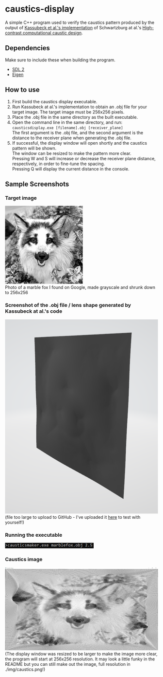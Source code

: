# caustics-display

A simple C++ program used to verify the caustics pattern produced by the output of [Kassubeck et al.'s implementation](https://github.com/CompN3rd/ShapeFromCaustics/tree/main/schwartzburg_2014) of Schwartzburg at al.'s [High-contrast computational caustic design](https://dl.acm.org/doi/10.1145/2601097.2601200).

## Dependencies

Make sure to include these when building the program.
- [SDL 2](https://www.libsdl.org/)
- [Eigen](https://eigen.tuxfamily.org/)

## How to use

1. First build the caustics display executable.
2. Run Kassubeck at al.'s implementation to obtain an .obj file for your target image. The target image must be 256x256 pixels.
3. Place the .obj file in the same directory as the built executable.
4. Open the command line in the same directory, and run:
`causticsdisplay.exe [filename].obj [receiver_plane]`
<br>The first argument is the .obj file, and the second argument is the distance to the receiver plane when generating the .obj file.
5. If successful, the display window will open shortly and the caustics pattern will be shown.
<br>The window can be resized to make the pattern more clear.
<br>Pressing W and S will increase or decrease the receiver plane distance, respectively, in order to fine-tune the spacing.
<br>Pressing Q will display the current distance in the console.

## Sample Screenshots

### Target image

![target](./img/target.png)
<br>Photo of a marble fox I found on Google, made grayscale and shrunk down to 256x256

### Screenshot of the .obj file / lens shape generated by Kassubeck at al.'s code

![lens](./img/lens.png)
<br> (file too large to upload to GitHub - I've uploaded it [here](https://mega.nz/file/2593DAST#vWJQIVjO7D_PTpi0Drja8bFXgGCo55YhR6MlpsjPxXI) to test with yourself!)

### Running the executable

![command](./img/command.png)

### Caustics image

![caustics](./img/causticsSMALL.png)
<br>(The display window was resized to be larger to make the image more clear, the program will start at 256x256 resolution. It may look a little funky in the README but you can still make out the image, full resolution in ./img/caustics.png!)

